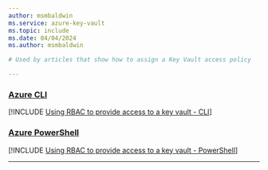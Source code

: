 ```yaml
---
author: msmbaldwin
ms.service: azure-key-vault
ms.topic: include
ms.date: 04/04/2024
ms.author: msmbaldwin

# Used by articles that show how to assign a Key Vault access policy

---
```


### [Azure CLI](#tab/azure-cli)

[!INCLUDE [Using RBAC to provide access to a key vault - CLI](./upn-crypto-officer-cli.md)]

### [Azure PowerShell](#tab/azure-powershell)

[!INCLUDE [Using RBAC to provide access to a key vault - PowerShell](./upn-crypto-officer-powershell.md)]

---
